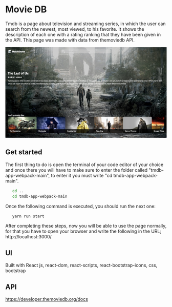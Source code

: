 # Movie DB

Tmdb is a page about television and streaming series, in which the user can search from the newest, most viewed, to his favorite. It shows the description of each one with a rating ranking that they have been given in the API. This page was made with data from themoviedb API.

![Landing](./public/assets/img-readme/MovieDB.webp)

## Get started

The first thing to do is open the terminal of your code editor of your choice and once there you will have to make sure to enter the folder called "tmdb-app-webpack-main", to enter it you must write "cd tmdb-app-webpack-main".

```sh
   cd ..
   cd tmdb-app-webpack-main
```

Once the following command is executed, you should run the next one:

```sh
   yarn run start
```

After completing these steps, now you will be able to use the page normally, for that you have to open your browser and write the following in the URL; http://localhost:3000/

## UI

Built with React js, react-dom, react-scripts, react-bootstrap-icons, css, bootstrap

## API

https://developer.themoviedb.org/docs
